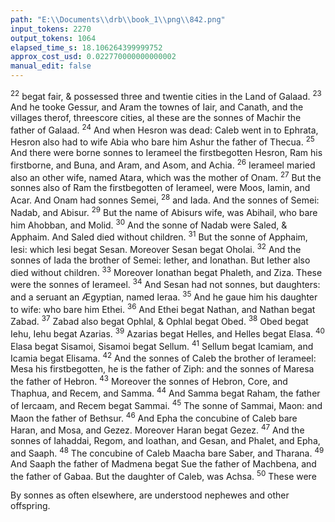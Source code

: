 ```yaml
---
path: "E:\\Documents\\drb\\book_1\\png\\842.png"
input_tokens: 2270
output_tokens: 1064
elapsed_time_s: 18.106264399999752
approx_cost_usd: 0.022770000000000002
manual_edit: false
---
```

<sup>22</sup> begat fair, & possessed three and twentie cities in the Land of Galaad. <sup>23</sup> And he tooke Gessur, and Aram the townes of Iair, and Canath, and the villages therof, threescore cities, al these are the sonnes of Machir the father of Galaad. <sup>24</sup> And when Hesron was dead: Caleb went in to Ephrata, Hesron also had to wife Abia who bare him Ashur the father of Thecua. <sup>25</sup> And there were borne sonnes to Ierameel the firstbegotten Hesron, Ram his firstborne, and Buna, and Aram, and Asom, and Achia. <sup>26</sup> Ierameel maried also an other wife, named Atara, which was the mother of Onam. <sup>27</sup> But the sonnes also of Ram the firstbegotten of Ierameel, were Moos, Iamin, and Acar. And Onam had sonnes Semei, <sup>28</sup> and Iada. And the sonnes of Semei: Nadab, and Abisur. <sup>29</sup> But the name of Abisurs wife, was Abihail, who bare him Ahobban, and Molid. <sup>30</sup> And the sonne of Nadab were Saled, & Apphaim. And Saled died without children. <sup>31</sup> But the sonne of Apphaim, Iesi: which Iesi begat Sesan. Moreover Sesan begat Oholai. <sup>32</sup> And the sonnes of Iada the brother of Semei: Iether, and Ionathan. But Iether also died without children. <sup>33</sup> Moreover Ionathan begat Phaleth, and Ziza. These were the sonnes of Ierameel. <sup>34</sup> And Sesan had not sonnes, but daughters: and a seruant an Ægyptian, named Ieraa. <sup>35</sup> And he gaue him his daughter to wife: who bare him Ethei. <sup>36</sup> And Ethei begat Nathan, and Nathan begat Zabad. <sup>37</sup> Zabad also begat Ophlal, & Ophlal begat Obed. <sup>38</sup> Obed begat Iehu, Iehu begat Azarias. <sup>39</sup> Azarias begat Helles, and Helles begat Elasa. <sup>40</sup> Elasa begat Sisamoi, Sisamoi begat Sellum. <sup>41</sup> Sellum begat Icamiam, and Icamia begat Elisama. <sup>42</sup> And the sonnes of Caleb the brother of Ierameel: Mesa his firstbegotten, he is the father of Ziph: and the sonnes of Maresa the father of Hebron. <sup>43</sup> Moreover the sonnes of Hebron, Core, and Thaphua, and Recem, and Samma. <sup>44</sup> And Samma begat Raham, the father of Iercaam, and Recem begat Sammai. <sup>45</sup> The sonne of Sammai, Maon: and Maon the father of Bethsur. <sup>46</sup> And Epha the concubine of Caleb bare Haran, and Mosa, and Gezez. Moreover Haran begat Gezez. <sup>47</sup> And the sonnes of Iahaddai, Regom, and Ioathan, and Gesan, and Phalet, and Epha, and Saaph. <sup>48</sup> The concubine of Caleb Maacha bare Saber, and Tharana. <sup>49</sup> And Saaph the father of Madmena begat Sue the father of Machbena, and the father of Gabaa. But the daughter of Caleb, was Achsa. <sup>50</sup> These were

<aside>By sonnes as often elsewhere, are understood nephewes and other offspring.</aside>

[^1]: 38-39